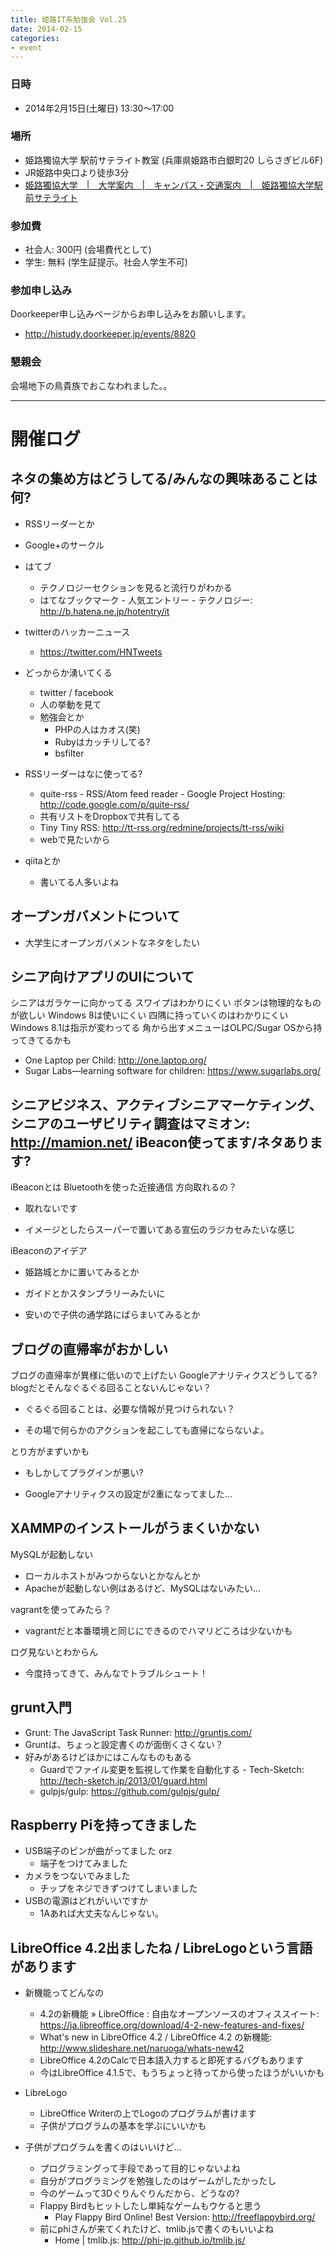 ```yaml
---
title: 姫路IT系勉強会 Vol.25
date: 2014-02-15
categories:
- event
---
```


### 日時

-   2014年2月15日(土曜日) 13:30～17:00

### 場所

-   姫路獨協大学 駅前サテライト教室 (兵庫県姫路市白銀町20 しらさぎビル6F)
-   JR姫路中央口より徒歩3分
-   [姫路獨協大学　|　大学案内　|　キャンパス・交通案内　|　姫路獨協大学駅前サテライト](http://www.himeji-du.ac.jp/access/satellite/)

### 参加費

-   社会人: 300円 (会場費代として)
-   学生: 無料 (学生証提示。社会人学生不可)

### 参加申し込み

Doorkeeper申し込みページからお申し込みをお願いします。

-   <http://histudy.doorkeeper.jp/events/8820>

### 懇親会

会場地下の鳥貴族でおこなわれました。。

------------------------------------------------------------------------

開催ログ
========

ネタの集め方はどうしてる/みんなの興味あることは何?
--------------------------------------------------

-   RSSリーダーとか
-   Google+のサークル
-   はてブ
    -   テクノロジーセクションを見ると流行りがわかる
    -   はてなブックマーク - 人気エントリー - テクノロジー: http://b.hatena.ne.jp/hotentry/it
-   twitterのハッカーニュース
    -   https://twitter.com/HNTweets
-   どっからか湧いてくる

    -   twitter / facebook
    -   人の挙動を見て
    -   勉強会とか
        -   PHPの人はカオス(笑)
        -   Rubyはカッチリしてる?
        -   bsfilter
-   RSSリーダーはなに使ってる?

    -   quite-rss - RSS/Atom feed reader - Google Project Hosting: http://code.google.com/p/quite-rss/
    -   共有リストをDropboxで共有してる
    -   Tiny Tiny RSS: http://tt-rss.org/redmine/projects/tt-rss/wiki
    -   webで見たいから
-   qiitaとか

    -   書いてる人多いよね

オープンガバメントについて
--------------------------

-   大学生にオープンガバメントなネタをしたい

シニア向けアプリのUIについて
----------------------------

シニアはガラケーに向かってる
スワイプはわかりにくい
ボタンは物理的なものが欲しい
Windows 8は使いにくい
四隅に持っていくのはわかりにくい
Windows 8.1は指示が変わってる
角から出すメニューはOLPC/Sugar OSから持ってきてるかも
-   One Laptop per Child: http://one.laptop.org/
-   Sugar Labs—learning software for children: https://www.sugarlabs.org/

シニアビジネス、アクティブシニアマーケティング、シニアのユーザビリティ調査はマミオン: http://mamion.net/
iBeacon使ってます/ネタあります?
-------------------------------

iBeaconとは
Bluetoothを使った近接通信
方向取れるの？
-   取れないです

<!-- -->

-   イメージとしたらスーパーで置いてある宣伝のラジカセみたいな感じ

iBeaconのアイデア
-   姫路城とかに置いてみるとか

<!-- -->

-   ガイドとかスタンプラリーみたいに

<!-- -->

-   安いので子供の通学路にばらまいてみるとか

ブログの直帰率がおかしい
------------------------

ブログの直帰率が異様に低いので上げたい
Googleアナリティクスどうしてる?
blogだとそんなぐるぐる回ることないんじゃない？
-   ぐるぐる回ることは、必要な情報が見つけられない？

<!-- -->

-   その場で何らかのアクションを起こしても直帰にならないよ。

とり方がまずいかも
-   もしかしてプラグインが悪い?

<!-- -->

-   Googleアナリティクスの設定が2重になってました…

XAMMPのインストールがうまくいかない
-----------------------------------

MySQLが起動しない
-   ローカルホストがみつからないとかなんとか
-   Apacheが起動しない例はあるけど、MySQLはないみたい…

vagrantを使ってみたら？
-   vagrantだと本番環境と同じにできるのでハマリどころは少ないかも

ログ見ないとわからん
-   今度持ってきて、みんなでトラブルシュート！

grunt入門
---------

-   Grunt: The JavaScript Task Runner: http://gruntjs.com/
-   Gruntは、ちょっと設定書くのが面倒くさくない？
-   好みがあるけどほかにはこんなものもある
    -   Guardでファイル変更を監視して作業を自動化する - Tech-Sketch: http://tech-sketch.jp/2013/01/guard.html
    -   gulpjs/gulp: https://github.com/gulpjs/gulp/

Raspberry Piを持ってきました
----------------------------

-   USB端子のピンが曲がってました orz
    -   端子をつけてみました
-   カメラをつないでみました
    -   チップをネジできずつけてしまいました　
-   USBの電源はどれがいいですか
    -   1Aあれば大丈夫なんじゃない。

LibreOffice 4.2出ましたね / LibreLogoという言語があります
---------------------------------------------------------

-   新機能ってどんなの

    -   4.2の新機能 » LibreOffice : 自由なオープンソースのオフィススイート: https://ja.libreoffice.org/download/4-2-new-features-and-fixes/
    -   What's new in LibreOffice 4.2 / LibreOffice 4.2 の新機能: http://www.slideshare.net/naruoga/whats-new42
    -   LibreOffice 4.2のCalcで日本語入力すると即死するバグもあります
    -   今はLibreOffice 4.1.5で、もうちょっと待ってから使ったほうがいいかも
-   LibreLogo

    -   LibreOffice Writerの上でLogoのプログラムが書けます
    -   子供がプログラムの基本を学ぶにいいかも
-   子供がプログラムを書くのはいいけど…

    -   プログラミングって手段であって目的じゃないよね
    -   自分がプログラミングを勉強したのはゲームがしたかったし
    -   今のゲームって3Dぐりんぐりんだから、どうなの?
    -   Flappy Birdもヒットしたし単純なゲームもウケると思う
        -   Play Flappy Bird Online! Best Version: http://freeflappybird.org/
    -   前にphiさんが来てくれたけど、tmlib.jsで書くのもいいよね
        -   Home | tmlib.js: http://phi-jp.github.io/tmlib.js/

